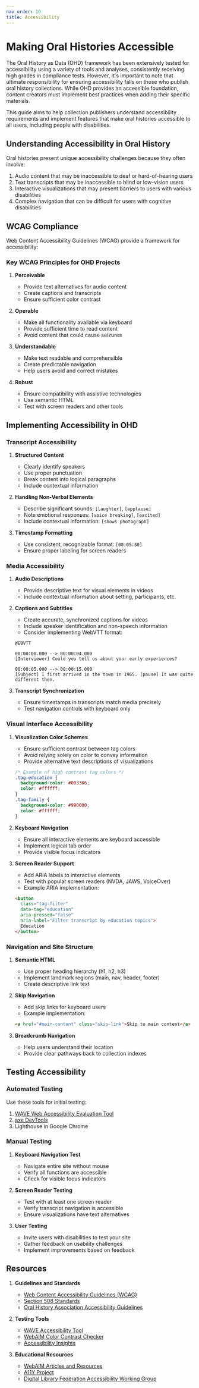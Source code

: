 ```yaml
---
nav_order: 10
title: Accessibility
---
```


# Making Oral Histories Accessible

The Oral History as Data (OHD) framework has been extensively tested for accessibility using a variety of tools and analyses, consistently receiving high grades in compliance tests. However, it's important to note that ultimate responsibility for ensuring accessibility falls on those who publish oral history collections. While OHD provides an accessible foundation, content creators must implement best practices when adding their specific materials.

This guide aims to help collection publishers understand accessibility requirements and implement features that make oral histories accessible to all users, including people with disabilities.

## Understanding Accessibility in Oral History

Oral histories present unique accessibility challenges because they often involve:

1. Audio content that may be inaccessible to deaf or hard-of-hearing users
2. Text transcripts that may be inaccessible to blind or low-vision users
3. Interactive visualizations that may present barriers to users with various disabilities
4. Complex navigation that can be difficult for users with cognitive disabilities

## WCAG Compliance

Web Content Accessibility Guidelines (WCAG) provide a framework for accessibility:

### Key WCAG Principles for OHD Projects

1. **Perceivable**
   - Provide text alternatives for audio content
   - Create captions and transcripts
   - Ensure sufficient color contrast

2. **Operable**
   - Make all functionality available via keyboard
   - Provide sufficient time to read content
   - Avoid content that could cause seizures

3. **Understandable**
   - Make text readable and comprehensible
   - Create predictable navigation
   - Help users avoid and correct mistakes

4. **Robust**
   - Ensure compatibility with assistive technologies
   - Use semantic HTML
   - Test with screen readers and other tools

## Implementing Accessibility in OHD

### Transcript Accessibility

1. **Structured Content**
   - Clearly identify speakers
   - Use proper punctuation
   - Break content into logical paragraphs
   - Include contextual information

2. **Handling Non-Verbal Elements**
   - Describe significant sounds: `[laughter]`, `[applause]`
   - Note emotional responses: `[voice breaking]`, `[excited]`
   - Include contextual information: `[shows photograph]`

3. **Timestamp Formatting**
   - Use consistent, recognizable format: `[00:05:30]`
   - Ensure proper labeling for screen readers

### Media Accessibility

1. **Audio Descriptions**
   - Provide descriptive text for visual elements in videos
   - Include contextual information about setting, participants, etc.

2. **Captions and Subtitles**
   - Create accurate, synchronized captions for videos
   - Include speaker identification and non-speech information
   - Consider implementing WebVTT format:

   ```
   WEBVTT

   00:00:00.000 --> 00:00:04.000
   [Interviewer] Could you tell us about your early experiences?

   00:00:05.000 --> 00:00:15.000
   [Subject] I first arrived in the town in 1965. [pause] It was quite different then.
   ```

3. **Transcript Synchronization**
   - Ensure timestamps in transcripts match media precisely
   - Test navigation controls with keyboard only

### Visual Interface Accessibility

1. **Visualization Color Schemes**
   - Ensure sufficient contrast between tag colors
   - Avoid relying solely on color to convey information
   - Provide alternative text descriptions of visualizations

   ```css
   /* Example of high contrast tag colors */
   .tag-education {
     background-color: #003366;
     color: #ffffff;
   }
   .tag-family {
     background-color: #990000;
     color: #ffffff;
   }
   ```

2. **Keyboard Navigation**
   - Ensure all interactive elements are keyboard accessible
   - Implement logical tab order
   - Provide visible focus indicators

3. **Screen Reader Support**
   - Add ARIA labels to interactive elements
   - Test with popular screen readers (NVDA, JAWS, VoiceOver)
   - Example ARIA implementation:

   ```html
   <button 
     class="tag-filter" 
     data-tag="education" 
     aria-pressed="false"
     aria-label="Filter transcript by education topics">
     Education
   </button>
   ```

### Navigation and Site Structure

1. **Semantic HTML**
   - Use proper heading hierarchy (h1, h2, h3)
   - Implement landmark regions (main, nav, header, footer)
   - Create descriptive link text

2. **Skip Navigation**
   - Add skip links for keyboard users
   - Example implementation:

   ```html
   <a href="#main-content" class="skip-link">Skip to main content</a>
   ```

3. **Breadcrumb Navigation**
   - Help users understand their location
   - Provide clear pathways back to collection indexes

## Testing Accessibility

### Automated Testing

Use these tools for initial testing:

1. [WAVE Web Accessibility Evaluation Tool](https://wave.webaim.org/)
2. [axe DevTools](https://www.deque.com/axe/)
3. Lighthouse in Google Chrome

### Manual Testing

1. **Keyboard Navigation Test**
   - Navigate entire site without mouse
   - Verify all functions are accessible
   - Check for visible focus indicators

2. **Screen Reader Testing**
   - Test with at least one screen reader
   - Verify transcript navigation is accessible
   - Ensure visualizations have text alternatives

3. **User Testing**
   - Invite users with disabilities to test your site
   - Gather feedback on usability challenges
   - Implement improvements based on feedback

## Resources

1. **Guidelines and Standards**
   - [Web Content Accessibility Guidelines (WCAG)](https://www.w3.org/WAI/standards-guidelines/wcag/)
   - [Section 508 Standards](https://www.section508.gov/)
   - [Oral History Association Accessibility Guidelines](https://www.oralhistory.org/accessibility-practices-for-interviews/)

2. **Testing Tools**
   - [WAVE Accessibility Tool](https://wave.webaim.org/)
   - [WebAIM Color Contrast Checker](https://webaim.org/resources/contrastchecker/)
   - [Accessibility Insights](https://accessibilityinsights.io/)

3. **Educational Resources**
   - [WebAIM Articles and Resources](https://webaim.org/articles/)
   - [A11Y Project](https://www.a11yproject.com/)
   - [Digital Library Federation Accessibility Working Group](https://www.diglib.org/groups/accessibility/)